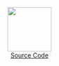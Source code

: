 <p align="center">
  <img src="https://cdn.icon-icons.com/icons2/2415/PNG/512/java_original_logo_icon_146458.png" width="100px" height="100">
  <br>
  <a href="https://github.com/sinde-ng/PBO-Java/tree/master/src">
    </h2>Source Code</h2>
  </a>
</p>
